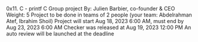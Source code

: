 0x11. C - printf
C
Group project
 By: Julien Barbier, co-founder & CEO
 Weight: 5
 Project to be done in teams of 2 people (your team: Abdelrahman Atef, Ibrahim Shoil)
 Project will start Aug 18, 2023 6:00 AM, must end by Aug 23, 2023 6:00 AM
 Checker was released at Aug 19, 2023 12:00 PM
 An auto review will be launched at the deadline
